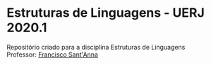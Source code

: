# Estruturas de Linguagens - UERJ 2020.1
Repositório criado para a disciplina Estruturas de Linguagens  
Professor: [Francisco Sant'Anna](https://github.com/fsantanna-uerj)
